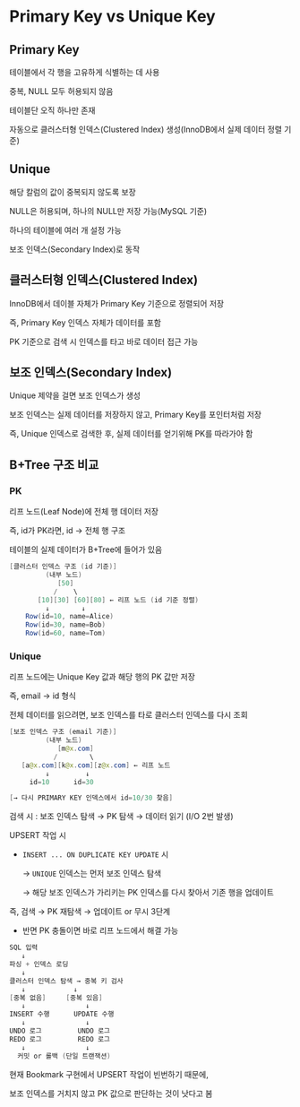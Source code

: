 # Primary Key vs Unique Key

## Primary Key

테이블에서 각 행을 고유하게 식별하는 데 사용

중복, NULL 모두 허용되지 않음

테이블단 오직 하나만 존재

자동으로 클러스터형 인덱스(Clustered Index) 생성(InnoDB에서 실제 데이터 정렬 기준)

## Unique

해당 칼럼의 값이 중복되지 않도록 보장

NULL은 허용되며, 하나의 NULL만 저장 가능(MySQL 기준)

하나의 테이블에 여러 개 설정 가능

보조 인덱스(Secondary Index)로 동작

## 클러스터형 인덱스(Clustered Index)

InnoDB에서 데이블 자체가 Primary Key 기준으로 정렬되어 저장

즉, Primary Key 인덱스 자체가 데이터를 포함

PK 기준으로 검색 시 인덱스를 타고 바로 데이터 접근 가능

## 보조 인덱스(Secondary Index)

Unique 제약을 걸면 보조 인덱스가 생성

보조 인덱스는 실제 데이터를 저장하지 않고, Primary Key를 포인터처럼 저장

즉, Unique 인덱스로 검색한 후, 실제 데이터를 얻기위해 PK를 따라가야 함

## B+Tree 구조 비교

### PK

리프 노드(Leaf Node)에 전체 행 데이터 저장

즉, id가 PK라면, id → 전체 행 구조

테이블의 실제 데이터가 B+Tree에 들어가 있음

```java
[클러스터 인덱스 구조 (id 기준)]
         (내부 노드)
            [50]
           /    \
       [10][30] [60][80] ← 리프 노드 (id 기준 정렬)
         ↓        ↓
    Row(id=10, name=Alice)
    Row(id=30, name=Bob)
    Row(id=60, name=Tom)

```

### Unique

리프 노드에는 Unique Key 값과 해당 행의 PK 값만 저장

즉, email → id 형식

전체 데이터를 읽으려면, 보조 인덱스를 타로 클러스터 인덱스를 다시 조회

```java
[보조 인덱스 구조 (email 기준)]
         (내부 노드)
            [m@x.com]
           /        \
   [a@x.com][k@x.com][z@x.com] ← 리프 노드
         ↓         ↓
     id=10      id=30

[→ 다시 PRIMARY KEY 인덱스에서 id=10/30 찾음]

```

검색 시 : 보조 인덱스 탐색 → PK 탐색 → 데이터 읽기 (I/O 2번 발생)

UPSERT 작업 시

- `INSERT ... ON DUPLICATE KEY UPDATE` 시
    
    → `UNIQUE` 인덱스는 먼저 보조 인덱스 탐색
    
    → 해당 보조 인덱스가 가리키는 PK 인덱스를 다시 찾아서 기존 행을 업데이트
    

즉, 검색 → PK 재탐색 → 업데이트 or 무시 3단계

- 반면 PK 충돌이면 바로 리프 노드에서 해결 가능

```java
SQL 입력
   ↓
파싱 + 인덱스 로딩
   ↓
클러스터 인덱스 탐색 → 중복 키 검사
   ↓            ↓
[중복 없음]     [중복 있음]
   ↓               ↓
INSERT 수행      UPDATE 수행
   ↓               ↓
UNDO 로그         UNDO 로그
REDO 로그         REDO 로그
   ↓               ↓
  커밋 or 롤백 (단일 트랜잭션)
```

현재 Bookmark 구현에서 UPSERT 작업이 빈번하기 때문에,

보조 인덱스를 거치지 않고 PK 값으로 판단하는 것이 낫다고 봄